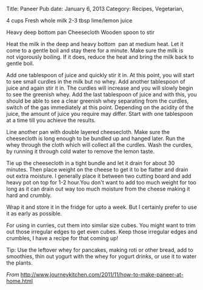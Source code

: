 Title: Paneer
Pub date: January 6, 2013
Category: Recipes, Vegetarian, 

4 cups Fresh whole milk
2-3 tbsp lime/lemon juice

Heavy deep bottom pan
Cheesecloth
Wooden spoon to stir

Heat the milk in the deep and heavy bottom  pan at medium heat. Let it come to a gentle boil and stay there for a minute. Make sure the milk is not vigorously boiling. If it does, reduce the heat and bring the milk back to gentle boil.

Add one tablespoon of juice and quickly stir it in. At this point, you will start to see small curdles in the milk but no whey. Add another tablespoon of juice and again stir it in. The curdles will increase and you will slowly begin to see the greenish whey. Add the last tablespoon of juice and with this, you should be able to see a clear greenish whey separating from the curdles, switch of the gas immediately at this point. Depending on the acidity of the juice, the amount of juice you require may differ. Start with one tablespoon at a time till you achieve the results.

Line another pan with double layered cheesecloth. Make sure the cheesecloth is long enough to be bundled up and hanged later. Run the whey through the cloth which will collect all the curdles. Wash the curdles, by running it through cold water to remove the lemon taste.

Tie up the cheesecloth in a tight bundle and let it drain for about 30 minutes. Then place weight on the cheese to get it to be flatter and drain out extra moisture. I generally place it between two cutting board and add heavy pot on top for 1-2 hour.You don't want to add too much weight for too long as it can drain out way too much moisture from the cheese making it hard and crumbly.

Wrap it and store it in the fridge for upto a week. But I certainly prefer to use it as early as possible.

For using in curries, cut them into similar size cubes. You might want to trim out those irregular edges to get even cubes. Keep those irregular edges and crumbles, I have a recipe for that coming up!

Tip: Use the leftover whey for pancakes, making roti or other bread, add to smoothies, thin out yogurt with the whey for yogurt drinks, or use it to water the plants.


<em>From</em> http://www.journeykitchen.com/2011/11/how-to-make-paneer-at-home.html